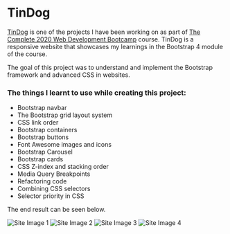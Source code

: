 # TinDog

[TinDog](https://davidjosephind.github.io/TinDog/) is one of the projects I have been working on as part of [The Complete 2020 Web Development Bootcamp](https://www.udemy.com/course/the-complete-web-development-bootcamp/) course. TinDog is a responsive website that showcases my learnings in the Bootstrap 4 module of the course. 

The goal of this project was to understand and implement the Bootstrap framework and advanced CSS in websites.

### The things I learnt to use while creating this project:

- Bootstrap navbar
- The Bootstrap grid layout system
- CSS link order
- Bootstrap containers
- Bootstrap buttons
- Font Awesome images and icons
- Bootstrap Carousel
- Bootstrap cards
- CSS Z-index and stacking order
- Media Query Breakpoints
- Refactoring code
- Combining CSS selectors
- Selector priority in CSS

The end result can be seen below.

![Site Image 1](https://raw.githubusercontent.com/davidjosephind/TinDog/main/images/Site-img-5.jpg)
![Site Image 2](https://raw.githubusercontent.com/davidjosephind/TinDog/main/images/Site-img-7.jpg)
![Site Image 3](https://raw.githubusercontent.com/davidjosephind/TinDog/main/images/Site-img-6.jpg)
![Site Image 4](https://raw.githubusercontent.com/davidjosephind/TinDog/main/images/Site-img-4.jpg)
